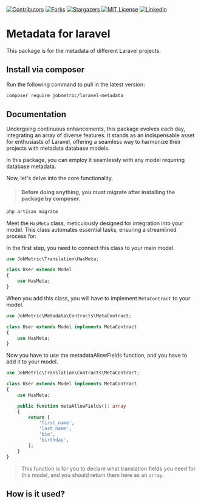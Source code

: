 [contributors-shield]: https://img.shields.io/github/contributors/jobmetric/laravel-metadata.svg?style=for-the-badge
[contributors-url]: https://github.com/jobmetric/laravel-metadata/graphs/contributors
[forks-shield]: https://img.shields.io/github/forks/jobmetric/laravel-metadata.svg?style=for-the-badge&label=Fork
[forks-url]: https://github.com/jobmetric/laravel-metadata/network/members
[stars-shield]: https://img.shields.io/github/stars/jobmetric/laravel-metadata.svg?style=for-the-badge
[stars-url]: https://github.com/jobmetric/laravel-metadata/stargazers
[license-shield]: https://img.shields.io/github/license/jobmetric/laravel-metadata.svg?style=for-the-badge
[license-url]: https://github.com/jobmetric/laravel-metadata/blob/master/LICENCE.md
[linkedin-shield]: https://img.shields.io/badge/-LinkedIn-blue.svg?style=for-the-badge&logo=linkedin&colorB=555
[linkedin-url]: https://linkedin.com/in/majidmohammadian

[![Contributors][contributors-shield]][contributors-url]
[![Forks][forks-shield]][forks-url]
[![Stargazers][stars-shield]][stars-url]
[![MIT License][license-shield]][license-url]
[![LinkedIn][linkedin-shield]][linkedin-url]

# Metadata for laravel

This package is for the metadata of different Laravel projects.

## Install via composer

Run the following command to pull in the latest version:
```bash
composer require jobmetric/laravel-metadata
```

## Documentation

Undergoing continuous enhancements, this package evolves each day, integrating an array of diverse features. It stands as an indispensable asset for enthusiasts of Laravel, offering a seamless way to harmonize their projects with metadata database models.

In this package, you can employ it seamlessly with any model requiring database metadata.

Now, let's delve into the core functionality.

>#### Before doing anything, you must migrate after installing the package by composer.

```bash
php artisan migrate
```

Meet the `HasMeta` class, meticulously designed for integration into your model. This class automates essential tasks, ensuring a streamlined process for:

In the first step, you need to connect this class to your main model.

```php
use JobMetric\Translation\HasMeta;

class User extends Model
{
    use HasMeta;
}
```

When you add this class, you will have to implement `MetaContract` to your model.

```php
use JobMetric\Metadata\Contracts\MetaContract;

class User extends Model implements MetaContract
{
    use HasMeta;
}
```

Now you have to use the metadataAllowFields function, and you have to add it to your model.

```php
use JobMetric\Translation\Contracts\MetaContract;

class User extends Model implements MetaContract
{
    use HasMeta;

    public function metaAllowFields(): array
    {
        return [
            'first_name',
            'last_name',
            'bio',
            'birthday',
        ];
    }
}
```

> This function is for you to declare what translation fields you need for this model, and you should return them here as an `array`.

## How is it used?
